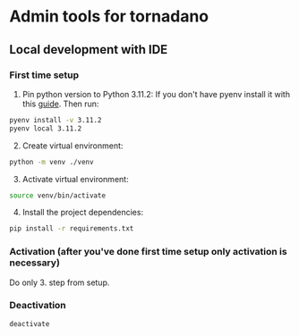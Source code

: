 # Admin tools for tornadano

## Local development with IDE

### First time setup

1. Pin python version to Python 3.11.2:
If you don't have pyenv install it with this [guide](https://realpython.com/intro-to-pyenv/#installing-pyenv).
Then run:

```sh
pyenv install -v 3.11.2
pyenv local 3.11.2
```

2. Create virtual environment:

```sh
python -m venv ./venv
```

3. Activate virtual environment:

```sh
source venv/bin/activate
```

4. Install the project dependencies:

```sh
pip install -r requirements.txt
```

### Activation (after you've done first time setup only activation is necessary)

Do only 3. step from setup.

### Deactivation

```sh
deactivate
```
